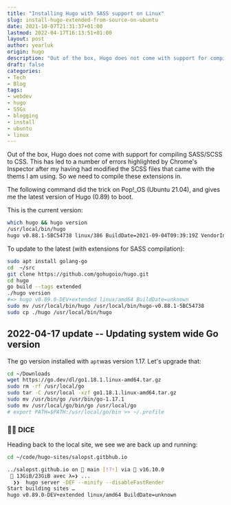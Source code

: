 ```yaml
---
title: "Installing Hugo with SASS support on Linux"
slug: install-hugo-extended-from-source-on-ubuntu
date: 2021-10-07T21:31:37+01:00
lastmod: 2022-04-17T16:13:51+01:00
layout: post
author: yearluk
origin: hugo
description: "Out of the box, Hugo does not come with support for compiling SASS/SCSS to CSS."
draft: false
categories:
- Tech
- Blog
tags:
- webdev
- hugo
- SSGs
- blogging
- install
- ubuntu
- linux
---
```


Out of the box, Hugo does not come with support for compiling SASS/SCSS to CSS. This has led to a number of errors highlighted by Chrome's Inspector after my having had modified the SCSS files that came with the thems I am using. So we need to compile these extensions in.

The following command did the trick on Pop!_OS (Ubuntu 21.04), and gives me the latest version of Hugo (0.89) to boot.

This is the current version:

```bash
which hugo && hugo version
/usr/local/bin/hugo
hugo v0.88.1-5BC54738 linux/386 BuildDate=2021-09-04T09:39:19Z VendorInfo=gohugoio
```

To update to the latest (with extensions for SASS compilation):

```bash
sudo apt install golang-go
cd  ~/src
git clone https://github.com/gohugoio/hugo.git
cd hugo
go build --tags extended
./hugo version
#=> hugo v0.89.0-DEV+extended linux/amd64 BuildDate=unknown
sudo mv /usr/local/bin/hugo /usr/local/bin/hugo-v0.88.1-5BC54738
sudo cp ./hugo /usr/local/bin/hugo
```

## 2022-04-17 update -- Updating system wide Go version

The go version installed with `apt`was version 1.17. Let's upgrade that:

```bash
cd ~/Downloads
wget https://go.dev/dl/go1.18.1.linux-amd64.tar.gz
sudo rm -rf /usr/local/go 
sudo tar -C /usr/local -xzf go1.18.1.linux-amd64.tar.gz
sudo mv /usr/bin/go /usr/bin/go-1.17.1
sudo mv /usr/local/go/bin/go /usr/local/go
# export PATH=$PATH:/usr/local/go/bin >> ~/.profile
```

### 🎲🎲 DICE

Heading back to the local site, we see we are back up and running:

```bash
cd ~/code/hugo-sites/salopst.gitbhub.io

../salopst.github.io on  main [!?⇡] via  v16.10.0
 🧠 13GiB/23GiB avec λ=❯ ...
  ❯❯  hugo server -DEF --minify --disableFastRender
Start building sites …
hugo v0.89.0-DEV+extended linux/amd64 BuildDate=unknown
```
